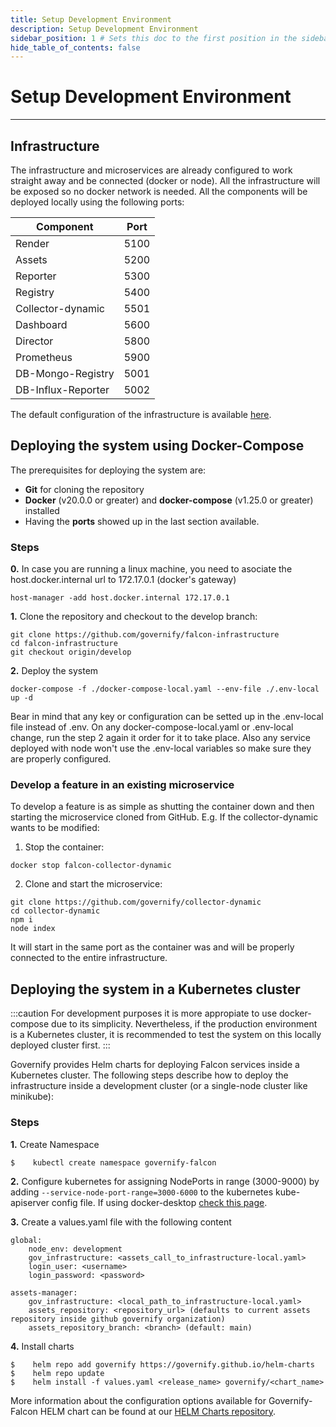 ```yaml
---
title: Setup Development Environment
description: Setup Development Environment
sidebar_position: 1 # Sets this doc to the first position in the sidebar
hide_table_of_contents: false
---
```


# Setup Development Environment

---

## Infrastructure
The infrastructure and microservices are already configured to work straight away and be connected (docker or node). All the infrastructure will be exposed so no docker network is needed. All the components will be deployed locally using the following ports:

| Component          | Port        |
|--------------------|-------------|
| Render             | 5100        |
| Assets             | 5200        |
| Reporter           | 5300        |
| Registry           | 5400        |
| Collector-dynamic  | 5501        |
| Dashboard          | 5600        |
| Director           | 5800        |
| Prometheus         | 5900        |
| DB-Mongo-Registry  | 5001        |
| DB-Influx-Reporter | 5002        |


The default configuration of the infrastructure is available [here](https://github.com/governify/falcon-infrastructure/blob/main/assets/public/infrastructure-local.yaml).

## Deploying the system using Docker-Compose

The prerequisites for deploying the system are:
 - **Git** for cloning the repository
 - **Docker** (v20.0.0 or greater) and **docker-compose** (v1.25.0 or greater) installed 
 - Having the **ports** showed up in the last section available.

### Steps

**0.** In case you are running a linux machine, you need to asociate the host.docker.internal url to 172.17.0.1 (docker's gateway)
```
host-manager -add host.docker.internal 172.17.0.1
```

**1.** Clone the repository and checkout to the develop branch:
```
git clone https://github.com/governify/falcon-infrastructure
cd falcon-infrastructure
git checkout origin/develop
```

**2.** Deploy the system
```
docker-compose -f ./docker-compose-local.yaml --env-file ./.env-local up -d
```

Bear in mind that any key or configuration can be setted up in the .env-local file instead of .env. On any docker-compose-local.yaml or .env-local change, run the step 2 again it order for it to take place. Also any service deployed with node won't use the .env-local variables so make sure they are properly configured.

### Develop a feature in an existing microservice

To develop a feature is as simple as shutting the container down and then starting the microservice cloned from GitHub. E.g. If the collector-dynamic wants to be modified:

1. Stop the container:
```
docker stop falcon-collector-dynamic
```

2. Clone and start the microservice:
```
git clone https://github.com/governify/collector-dynamic
cd collector-dynamic
npm i
node index
```

It will start in the same port as the container was and will be properly connected to the entire infrastructure.


## Deploying the system in a Kubernetes cluster

:::caution
For development purposes it is more appropiate to use docker-compose due to its simplicity. Nevertheless, if the production environment is a Kubernetes cluster, it is recommended to test the system on this locally deployed cluster first.
:::

Governify provides Helm charts for deploying Falcon services inside a Kubernetes cluster. The following steps describe how to deploy the infrastructure inside a development cluster (or a single-node cluster like minikube):

### Steps

**1.** Create Namespace
```
$    kubectl create namespace governify-falcon
```

**2.** Configure kubernetes for assigning NodePorts in range (3000-9000) by adding `--service-node-port-range=3000-6000` to the kubernetes kube-apiserver config file. If using docker-desktop [check this page](https://stackoverflow.com/questions/64758012/location-of-kubernetes-config-directory-with-docker-desktop-on-windows).

**3.** Create a values.yaml file with the following content
```
global:
    node_env: development
    gov_infrastructure: <assets_call_to_infrastructure-local.yaml>
    login_user: <username>
    login_password: <password>

assets-manager:
    gov_infrastructure: <local_path_to_infrastructure-local.yaml>
    assets_repository: <repository_url> (defaults to current assets repository inside github governify organization)
    assets_repository_branch: <branch> (default: main)
```

**4.** Install charts
```
$    helm repo add governify https://governify.github.io/helm-charts
$    helm repo update
$    helm install -f values.yaml <release_name> governify/<chart_name>
```

More information about the configuration options available for Governify-Falcon HELM chart can be found at our [HELM Charts repository](https://github.com/governify/helm-charts/tree/main/infrastructure/Governify-Falcon).